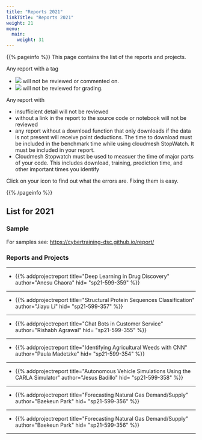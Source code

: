 ```yaml
---
title: "Reports 2021"
linkTitle: "Reports 2021"
weight: 21
menu:
  main:
    weight: 31
---
```


{{% pageinfo %}}
This page contains the list of the reports and projects.

Any report with a tag

* ![](../report/failed-check.png) will not 
be reviewed or commented on.
* ![](../report/failed-status.png) will not 
be reviewed for grading.

Any report with
  
* insufficient detail will not be reviewed
* without a link in the report to the source code or notebook will not be reviewed
* any report without a download function that only downloads if the data is not 
  present will receive point deductions. The time to download must be included 
  in the benchmark time while using cloudmesh StopWatch. It must be included in 
  your report.
* Cloudmesh Stopwatch must be used to measuer the time of major parts of your code. 
  This includes download, training, prediction time, and other important times you identify
  
Click on your icon to find out what the errors are. Fixing them is easy.

{{% /pageinfo %}}

## List for 2021

### Sample

For samples see: <https://cybertraining-dsc.github.io/report/>


### Reports and Projects

---

* {{% addprojectreport
  title="Deep Learning in Drug Discovery"
  author="Anesu Chaora"
  hid= "sp21-599-359"
  %}}

---

* {{% addprojectreport
  title="Structural Protein Sequences Classification"
  author="Jiayu Li"
  hid= "sp21-599-357"
  %}}

---

* {{% addprojectreport
  title="Chat Bots in Customer Service"
  author="Rishabh Agrawal"
  hid= "sp21-599-355"
  %}}

---

* {{% addprojectreport
  title="Identifying Agricultural Weeds with CNN"
  author="Paula Madetzke"
  hid= "sp21-599-354"
  %}}

---

* {{% addprojectreport
  title="Autonomous Vehicle Simulations Using the CARLA Simulator"
  author="Jesus Badillo"
  hid= "sp21-599-358"
  %}}

---

* {{% addprojectreport
  title="Forecasting Natural Gas Demand/Supply"
  author="Baekeun Park"
  hid= "sp21-599-356"
  %}}

---

* {{% addprojectreport
  title="Forecasting Natural Gas Demand/Supply"
  author="Baekeun Park"
  hid= "sp21-599-356"
  %}}

---